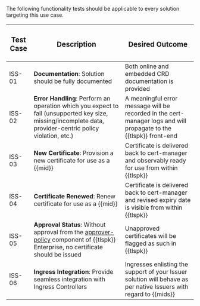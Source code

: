 The following functionality tests should be applicable to every solution targeting this use case.

| <h3>**Test Case**</h3> | <h3>**Description**</h3> | <h3>**Desired Outcome**</h3> |
| --- | --- | --- |
| ISS-01 | **Documentation**: Solution should be fully documented | Both online and embedded CRD documentation is provided |
| ISS-02 | **Error Handling**: Perform an operation which you expect to fail (unsupported key size, missing/incomplete data, provider-centric policy violation, etc.) | A meaningful error message will be recorded in the cert-manager logs and will propagate to the {{tlspk}} front-end |
| ISS-03 | **New Certificate**: Provision a new certificate for use as a {{mid}} | Certificate is delivered back to cert-manager and observably ready for use from within {{tlspk}} | 
| ISS-04 | **Certificate Renewed**: Renew certificate for use as a {{mid}} | Certificate is delivered back to cert-manager and revised expiry date is visible from within {{tlspk}} |
| ISS-05 | **Approval Status**: Without approval from the [approver-policy](https://platform.jetstack.io/documentation/installation/approver-policy) component of {{tlspk}} Enterprise, no certificate should be issued | Unapproved certificates will be flagged as such in {{tlspk}} |
| ISS-06 | **Ingress Integration**: Provide seamless integration with Ingress Controllers | Ingresses enlisting the support of your Issuer solution will behave as per native Issuers with regard to {{mids}} |